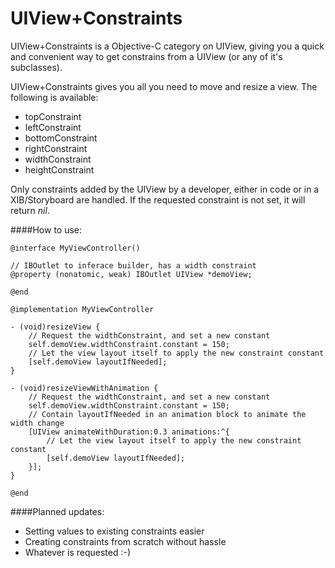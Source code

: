 UIView+Constraints
==================

UIView+Constraints is a Objective-C category on UIView, giving you a quick and convenient way to get constrains from a UIView (or any of it's subclasses).

UIView+Constraints gives you all you need to move and resize a view. The following is available:
  - topConstraint
  - leftConstraint
  - bottomConstraint
  - rightConstraint
  - widthConstraint
  - heightConstraint

Only constraints added by the UIView by a developer, either in code or in a XIB/Storyboard are handled. If the requested constraint is not set, it will return *nil*.

####How to use:
```obj-c
@interface MyViewController()

// IBOutlet to inferace builder, has a width constraint
@property (nonatomic, weak) IBOutlet UIView *demoView;

@end

@implementation MyViewController

- (void)resizeView {
    // Request the widthConstraint, and set a new constant
    self.demoView.widthConstraint.constant = 150;
    // Let the view layout itself to apply the new constraint constant
    [self.demoView layoutIfNeeded];
}

- (void)resizeViewWithAnimation {
    // Request the widthConstraint, and set a new constant
    self.demoView.widthConstraint.constant = 150;
    // Contain layoutIfNeeded in an animation block to animate the width change
    [UIView animateWithDuration:0.3 animations:^{
        // Let the view layout itself to apply the new constraint constant
        [self.demoView layoutIfNeeded];
    }];
}

@end
```

####Planned updates:
  - Setting values to existing constraints easier
  - Creating constraints from scratch without hassle
  - Whatever is requested :-)
